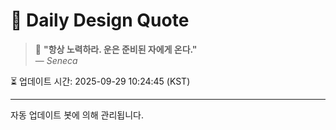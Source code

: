 
# 📘 Daily Design Quote

> 💬 **"항상 노력하라. 운은 준비된 자에게 온다."**  
> — *Seneca*

⏳ 업데이트 시간: 2025-09-29 10:24:45 (KST)

---

자동 업데이트 봇에 의해 관리됩니다.

